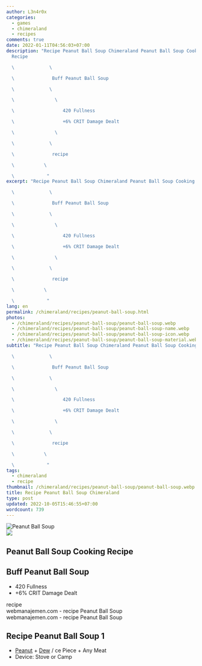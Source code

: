 ```yaml
---
author: L3n4r0x
categories:
  - games
  - chimeraland
  - recipes
comments: true
date: 2022-01-11T04:56:03+07:00
description: "Recipe Peanut Ball Soup Chimeraland Peanut Ball Soup Cooking
  Recipe

  \             \ 

  \              Buff Peanut Ball Soup

  \             \ 

  \               \ 

  \                  420 Fullness

  \                  +6% CRIT Damage Dealt

  \               \ 

  \             \ 

  \              recipe

  \           \ 

  \            "
excerpt: "Recipe Peanut Ball Soup Chimeraland Peanut Ball Soup Cooking Recipe

  \             \ 

  \              Buff Peanut Ball Soup

  \             \ 

  \               \ 

  \                  420 Fullness

  \                  +6% CRIT Damage Dealt

  \               \ 

  \             \ 

  \              recipe

  \           \ 

  \            "
lang: en
permalink: /chimeraland/recipes/peanut-ball-soup.html
photos:
  - /chimeraland/recipes/peanut-ball-soup/peanut-ball-soup.webp
  - /chimeraland/recipes/peanut-ball-soup/peanut-ball-soup-name.webp
  - /chimeraland/recipes/peanut-ball-soup/peanut-ball-soup-icon.webp
  - /chimeraland/recipes/peanut-ball-soup/peanut-ball-soup-material.webp
subtitle: "Recipe Peanut Ball Soup Chimeraland Peanut Ball Soup Cooking Recipe

  \             \ 

  \              Buff Peanut Ball Soup

  \             \ 

  \               \ 

  \                  420 Fullness

  \                  +6% CRIT Damage Dealt

  \               \ 

  \             \ 

  \              recipe

  \           \ 

  \            "
tags:
  - chimeraland
  - recipe
thumbnail: /chimeraland/recipes/peanut-ball-soup/peanut-ball-soup.webp
title: Recipe Peanut Ball Soup Chimeraland
type: post
updated: 2022-10-05T15:46:55+07:00
wordcount: 739
---
```


<link
  rel="stylesheet"
  href="https://rawcdn.githack.com/dimaslanjaka/Web-Manajemen/870a349/css/bootstrap-5-3-0-alpha3-wrapper.css"
/>
<section id="bootstrap-wrapper">
  <div data-bs-theme="dark">
    <div class="card mb-2">
      <div class="card-body">
        <div class="row g-0">
          <div class="col-sm-4 position-relative mb-2">
            <img
              src="https://www.webmanajemen.com/chimeraland/recipes/peanut-ball-soup/peanut-ball-soup-material.webp"
              class="card-img fit-cover w-100 h-100"
              alt="Peanut Ball Soup"
              data-fancybox="true"
            />
          </div>
          <div class="col-sm-8 mb-2">
            <div class="card-body">
              <div class="d-flex flex-row align-items-center mb-3">
                <img
                  class="d-inline-block me-2"
                  src="https://www.webmanajemen.com/chimeraland/recipes/peanut-ball-soup/peanut-ball-soup-icon.webp"
                  width="auto"
                  height="auto"
                  style="vertical-align: middle"
                />
                <h2 class="fs-5">Peanut Ball Soup Cooking Recipe</h2>
              </div>
              <h2 class="card-title fs-5">Buff Peanut Ball Soup</h2>
              <div class="card-text">
                <ul>
                  <li>420 Fullness</li>
                  <li>+6% CRIT Damage Dealt</li>
                </ul>
              </div>
              <span class="badge rounded-pill">recipe</span>
            </div>
            <div class="card-footer text-end text-muted mt-auto">
              webmanajemen.com - recipe Peanut Ball Soup
            </div>
          </div>
        </div>
      </div>
      <div class="card-footer text-end text-muted">
        webmanajemen.com - recipe Peanut Ball Soup
      </div>
    </div>
    <div class="row mb-2">
      <div class="col-12 col-lg-6 recipe-item mb-2">
        <div class="card">
          <div class="card-body">
            <h2 class="card-title fs-5">Recipe Peanut Ball Soup 1</h2>
            <div class="card-text">
              <ul>
                <li>
                  <a
                    class="text-decoration-none text-primary"
                    href="/chimeraland/materials/peanut.html"
                    >Peanut</a
                  ><span> + </span
                  ><a
                    class="text-decoration-none text-primary"
                    href="/chimeraland/materials/dew.html"
                    >Dew</a
                  ><span> / </span>ce Piece<span> + </span>Any Meat
                </li>
                <li>Device: Stove or Camp</li>
              </ul>
            </div>
          </div>
        </div>
      </div>
    </div>
  </div>
</section>